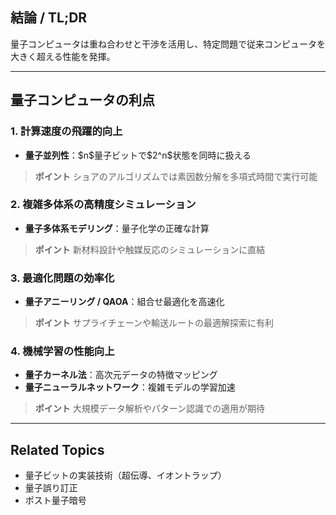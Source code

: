 ## 結論 / TL;DR

量子コンピュータは重ね合わせと干渉を活用し、特定問題で従来コンピュータを大きく超える性能を発揮。

---

## 量子コンピュータの利点

### 1. 計算速度の飛躍的向上

* **量子並列性**：\$n\$量子ビットで\$2^n\$状態を同時に扱える

> **ポイント** ショアのアルゴリズムでは素因数分解を多項式時間で実行可能

### 2. 複雑多体系の高精度シミュレーション

* **量子多体系モデリング**：量子化学の正確な計算

> **ポイント** 新材料設計や触媒反応のシミュレーションに直結

### 3. 最適化問題の効率化

* **量子アニーリング / QAOA**：組合せ最適化を高速化

> **ポイント** サプライチェーンや輸送ルートの最適解探索に有利

### 4. 機械学習の性能向上

* **量子カーネル法**：高次元データの特徴マッピング
* **量子ニューラルネットワーク**：複雑モデルの学習加速

> **ポイント** 大規模データ解析やパターン認識での適用が期待

---

## Related Topics

* 量子ビットの実装技術（超伝導、イオントラップ）
* 量子誤り訂正
* ポスト量子暗号
